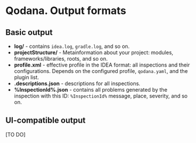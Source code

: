 # Qodana. Output formats

## Basic output

- **log/**  - contains  `idea.log`, `gradle.log`, and so on.
- **projectStructure/** - Metainformation about your project: modules, frameworks/libraries, roots, and so on.
- **profile.xml** - effective profile in the IDEA format: all inspections and their configurations. Depends on the configured profile, `qodana.yaml`, and the plugin list.
- **.descriptions.json** - descriptions for all inspections.
- **%InspectionId%.json** - contains all problems generated by the inspection with this ID: `%InspectionId%` message, place, severity, and so on.


## UI-compatible output

[TO DO]